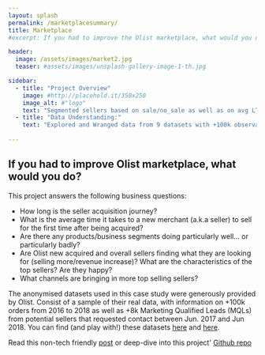 ```yaml
---
layout: splash
permalink: /marketplacesummary/
title: Marketplace
#excerpt: If you had to improve the Olist marketplace, what would you do? (HINT: Data)"

header:
  image: /assets/images/market2.jpg
  teaser: #assets/images/unsplash-gallery-image-1-th.jpg

sidebar:
  - title: "Project Overview"
    image: #http://placehold.it/350x250
    image_alt: #"logo"
    text: "Segmented sellers based on sale/no_sale as well as on avg LTV (rmse ~BRL289) to find what characteristics makes a top seller, following CRISP-DM process model."
  - title: "Data Understanding:" 
    text: "Explored and Wranged data from 9 datasets with +100k observations (one of the datasets have +1M observations!) and max 15 variables. Wordclouds of good/bad/neutral scored reviews"
    
---
```


<h2> If you had to improve Olist marketplace, what would you do?</h2>
  
This project answers the following business questions:
- How long is the seller acquisition journey?
- What is the average time it takes to a new merchant (a.k.a seller) to sell for the first time after being acquired?
- Are there any products/business segments doing particularly well… or particularly badly? 
- Are Olist new acquired and overall sellers finding what they are looking for (selling more/revenue increase)? What are the characteristics of the top sellers? Are they happy?
- What channels are bringing in more top selling sellers?

The anonymised datasets used in this case study were generously provided by Olist. Consist of a sample of their real data, with information on +100k orders from 2016 to 2018 as well as +8k Marketing Qualified Leads (MQLs) from potential sellers that requested contact between Jun. 2017 and Jun 2018. You can find (and play with!) these datasets [here](https://www.kaggle.com/olistbr/brazilian-ecommerce) and [here](https://www.kaggle.com/olistbr/marketing-funnel-olist/home).

Read this non-tech friendly [post](https://montsebenito.github.io/improvemarketplace/) or deep-dive into this project' [Github repo](https://github.com/montsebenito/How_to_Improve_a_Marketplace)

